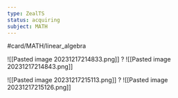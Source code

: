 ```yaml
---
type: ZealTS
status: acquiring
subject: MATH
---
```

#card/MATH/linear_algebra 

![[Pasted image 20231217214833.png]]
?
![[Pasted image 20231217214843.png]]

![[Pasted image 20231217215113.png]]
?
![[Pasted image 20231217215126.png]]


